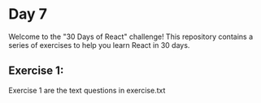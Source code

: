 # Day 7

Welcome to the "30 Days of React" challenge! This repository contains a series of exercises to help you learn React in 30 days.

## Exercise 1:

Exercise 1 are the text questions in exercise.txt
